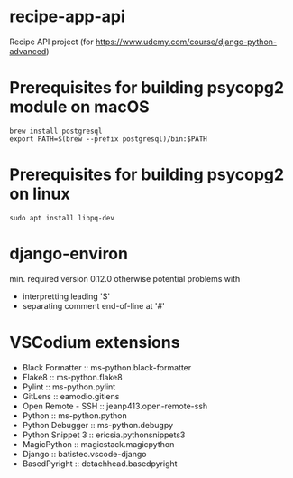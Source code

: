 # recipe-app-api
Recipe API project (for https://www.udemy.com/course/django-python-advanced)

# Prerequisites for building psycopg2 module on macOS
```
brew install postgresql
export PATH=$(brew --prefix postgresql)/bin:$PATH
```

# Prerequisites for building psycopg2 on linux
```
sudo apt install libpq-dev
```

# django-environ
min. required version 0.12.0 otherwise potential problems with
- interpretting leading '$'
- separating comment end-of-line at '#'

# VSCodium extensions

- Black Formatter :: ms-python.black-formatter
- Flake8 :: ms-python.flake8
- Pylint :: ms-python.pylint
- GitLens :: eamodio.gitlens
- Open Remote - SSH :: jeanp413.open-remote-ssh
- Python :: ms-python.python
- Python Debugger :: ms-python.debugpy
- Python Snippet 3 :: ericsia.pythonsnippets3
- MagicPython :: magicstack.magicpython
- Django :: batisteo.vscode-django
- BasedPyright :: detachhead.basedpyright
